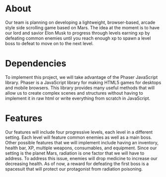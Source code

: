 # About
Our team is planning on developing a lightweight, browser-based, arcade style side scrolling game based on Mars. The idea at the moment is to have our lord and savior Elon Musk to progress through levels earning xp by defeating common enemies until you reach enough xp to spawn a level boss to defeat to move on to the next level.

# Dependencies
To implement this project, we will take advantage of the Phaser JavaScript library. Phaser is a JavaScript library for making HTML5 games for desktops and mobile browsers. This library provides many useful methods that will allow us to create complex scenes and structures without having to implement it in raw html or write everything from scratch in JavaScript.

# Features
Our features will include four progressive levels, each level in a different setting. Each level will feature common enemies as well as a main boss. Other possible features that we will implement include having an inventory, health bar, XP, multiple weapons, consumables, and equipment. Since our setting is the planet Mars, radiation is one factor that we will have to address. To address this issue, enemies will drop medicine to increase our decreasing health. As of now, a reward for defeating the first boss is a spacesuit that will protect our protagonist from radiation poisoning.